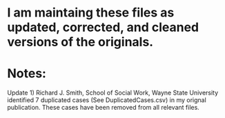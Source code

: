 # I am maintaing these files as updated, corrected, and cleaned versions of the originals.

# Notes:
Update 1) Richard J. Smith, School of Social Work, Wayne State University identified 7 duplicated cases (See DuplicatedCases.csv) in my orignal publication.  These cases have been removed from all relevant files. 
